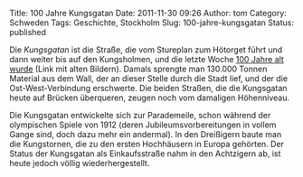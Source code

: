 Title: 100 Jahre Kungsgatan
Date: 2011-11-30 09:26
Author: tom
Category: Schweden
Tags: Geschichte, Stockholm
Slug: 100-jahre-kungsgatan
Status: published

Die *Kungsgatan* ist die Straße, die vom Stureplan zum Hötorget führt
und dann weiter bis auf den Kungsholmen, und die letzte Woche [100 Jahre
alt wurde](http://www.dn.se/sthlm/paradgatan-sprangdes-genom-asen) (Link
mit alten Bildern). Damals sprengte man 130.000 Tonnen Material aus dem
Wall, der an dieser Stelle durch die Stadt lief, und der die
Ost-West-Verbindung erschwerte. Die beiden Straßen, die die Kungsgatan
heute auf Brücken überqueren, zeugen noch vom damaligen Höhenniveau.

Die Kungsgatan entwickelte sich zur Parademeile, schon während der
olympischen Spiele von 1912 (deren Jubileumsvorbereitungen in vollem
Gange sind, doch dazu mehr ein andermal). In den Dreißigern baute man
die Kungstornen, die zu den ersten Hochhäusern in Europa gehörten. Der
Status der Kungsgatan als Einkaufsstraße nahm in den Achtzigern ab, ist
heute jedoch völlig wiederhergestellt.

